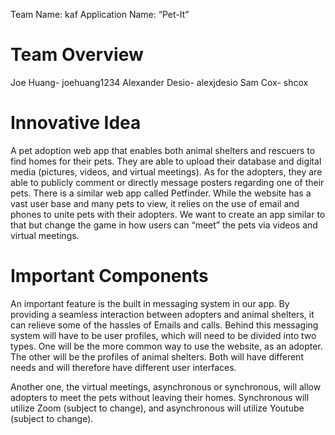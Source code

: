 Team Name: kaf
Application Name: “Pet-It”

# Team Overview
Joe Huang- joehuang1234
Alexander Desio- alexjdesio
Sam Cox- shcox

# Innovative Idea
A pet adoption web app that enables both animal shelters and rescuers to find homes for their pets. They are able to upload their database and digital media (pictures, videos, and virtual meetings). As for the adopters, they are able to publicly comment or directly message posters regarding one of their pets. 
There is a similar web app called Petfinder. While the website has a vast user base and many pets to view, it relies on the use of email and phones to unite pets with their adopters. We want to create an app similar to that but change the game in how users can “meet” the pets via videos and virtual meetings.

# Important Components
An important feature is the built in messaging system in our app. By providing a seamless interaction between adopters and animal shelters, it can relieve some of the hassles of Emails and calls. Behind this messaging system will have to be user profiles, which will need to be divided into two types. One will be the more common way to use the website, as an adopter. The other will be the profiles of animal shelters. Both will have different needs and will therefore have different user interfaces.

Another one, the virtual meetings, asynchronous or synchronous, will allow adopters to meet the pets without leaving their homes. Synchronous will utilize Zoom (subject to change), and asynchronous will utilize Youtube (subject to change).

